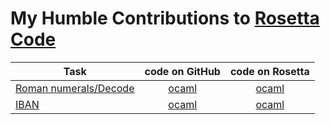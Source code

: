 # My Humble Contributions to [Rosetta Code](http://rosettacode.org)

Task | code on GitHub | code on Rosetta
---- |:--------------:|:---------------:
[Roman numerals/Decode](http://rosettacode.org/wiki/Roman_numerals/Decode)|[ocaml](./roman_decode/ocaml/rodec.ml)|[ocaml](http://rosettacode.org/wiki/Roman_numerals/Decode#Another_implementation)
[IBAN](http://rosettacode.org/wiki/IBAN)|[ocaml](./iban/ocaml/iban.ml)|[ocaml](http://rosettacode.org/wiki/IBAN#OCaml)

